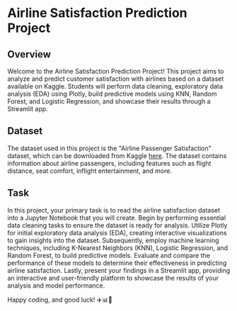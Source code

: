 # Airline Satisfaction Prediction Project

## Overview

Welcome to the Airline Satisfaction Prediction Project! This project aims to analyze and predict customer satisfaction with airlines based on a dataset available on Kaggle. Students will perform data cleaning, exploratory data analysis (EDA) using Plotly, build predictive models using KNN, Random Forest, and Logistic Regression, and showcase their results through a Streamlit app.

## Dataset

The dataset used in this project is the "Airline Passenger Satisfaction" dataset, which can be downloaded from Kaggle [here](https://www.kaggle.com/datasets/teejmahal20/airline-passenger-satisfaction/data). The dataset contains information about airline passengers, including features such as flight distance, seat comfort, inflight entertainment, and more.

## Task
In this project, your primary task is to read the airline satisfaction dataset into a Jupyter Notebook that you will create. Begin by performing essential data cleaning tasks to ensure the dataset is ready for analysis. Utilize Plotly for initial exploratory data analysis (EDA), creating interactive visualizations to gain insights into the dataset. Subsequently, employ machine learning techniques, including K-Nearest Neighbors (KNN), Logistic Regression, and Random Forest, to build predictive models. Evaluate and compare the performance of these models to determine their effectiveness in predicting airline satisfaction. Lastly, present your findings in a Streamlit app, providing an interactive and user-friendly platform to showcase the results of your analysis and model performance.

Happy coding, and good luck! ✈️📊🤖
